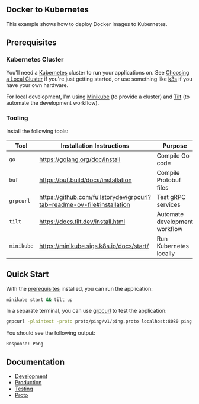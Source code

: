 ## Docker to Kubernetes

This example shows how to deploy Docker images to Kubernetes.

## Prerequisites

### Kubernetes Cluster

You'll need a [Kubernetes](https://kubernetes.io/) cluster to run your applications on.
See [Choosing a Local Cluster](https://docs.tilt.dev/choosing_clusters) if you're just getting started, or use something
like [k3s](https://k3s.io/) if you have your own hardware.

For local development, I'm using [Minikube](https://minikube.sigs.k8s.io/docs/) (to provide a cluster)
and [Tilt](https://docs.tilt.dev/) (to automate the development workflow).

### Tooling

Install the following tools:

| Tool       | Installation Instructions                                               | Purpose                       |
|------------|-------------------------------------------------------------------------|-------------------------------|
| `go`       | https://golang.org/doc/install                                          | Compile Go code               |
| `buf`      | https://buf.build/docs/installation                                     | Compile Protobuf files        |
| `grpcurl`  | https://github.com/fullstorydev/grpcurl?tab=readme-ov-file#installation | Test gRPC services            |
| `tilt`     | https://docs.tilt.dev/install.html                                      | Automate development workflow |
| `minikube` | https://minikube.sigs.k8s.io/docs/start/                                | Run Kubernetes locally        |

## Quick Start

With the [prerequisites](#prerequisites) installed, you can run the application:

```bash
minikube start && tilt up
```

In a separate terminal, you can use [grpcurl](https://github.com/fullstorydev/grpcurl) to test the application:

```bash
grpcurl -plaintext -proto proto/ping/v1/ping.proto localhost:8080 ping.v1.PingService/Ping
```

You should see the following output:

```
Response: Pong
```

## Documentation

- [Development](documentation/development.md)
- [Production](documentation/production.md)
- [Testing](documentation/testing.md)
- [Proto](documentation/proto.md)
